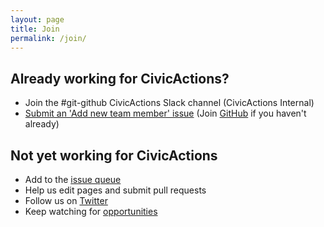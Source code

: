 ```yaml
---
layout: page
title: Join 
permalink: /join/
---
```


## Already working for CivicActions?
* Join the #git-github CivicActions Slack channel (CivicActions Internal)
* [Submit an 'Add new team member' issue](https://github.com/CivicActions/ca-jekyll-vanilla/issues/new/choose) (Join [GitHub](https://github.com) if you haven't already)

## Not yet working for CivicActions
* Add to the [issue queue](https://github.com/CivicActions/ca-jekyll-vanilla/issues)
* Help us edit pages and submit pull requests
* Follow us on [Twitter](https://twitter.com/CivicActions)
* Keep watching for [opportunities](https://civicactions.com/careers)
